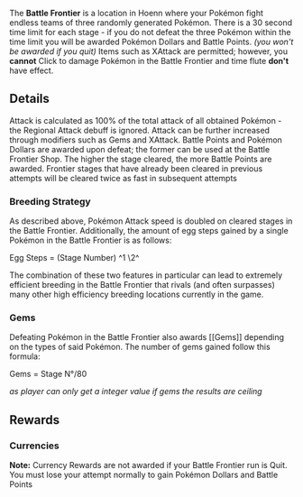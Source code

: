 The **Battle Frontier** is a location in Hoenn where your Pokémon fight endless teams of three randomly generated Pokémon. There is a 30 second time limit for each stage - if you do not defeat the three Pokémon within the time limit you will be awarded Pokémon Dollars and Battle Points. *(you won't be awarded if you quit)*
Items such as XAttack are permitted; however, you **cannot** Click to damage Pokémon in the Battle Frontier and time flute **don't** have effect.

[//]: # (Here will go BF image from old wiki: [[Battle_Frontier.png]])

## Details

Attack is calculated as 100% of the total attack of all obtained Pokémon - the Regional Attack debuff is ignored. Attack can be further increased through modifiers such as Gems and XAttack. Battle Points and Pokémon Dollars are awarded upon defeat; the former can be used at the Battle Frontier Shop. The higher the stage cleared, the more Battle Points are awarded.
Frontier stages that have already been cleared in previous attempts will be cleared twice as fast in subsequent attempts

### Breeding Strategy

As described above, Pokémon Attack speed is doubled on cleared stages in the Battle Frontier. Additionally, the amount of egg steps gained by a single Pokémon in the Battle Frontier is as follows:

Egg Steps = (Stage Number) ^1 \2^

The combination of these two features in particular can lead to extremely efficient breeding in the Battle Frontier that rivals (and often surpasses) many other high efficiency breeding locations currently in the game.

### Gems

Defeating Pokémon in the Battle Frontier also awards [[Gems]] depending on the types of said Pokémon. The number of gems gained follow this formula:

Gems = Stage N°/80

*as player can only get a integer value if gems the results are ceiling*

## Rewards
### Currencies

**Note:** Currency Rewards are not awarded if your Battle Frontier run is Quit. You must lose your attempt normally to gain Pokémon Dollars and Battle Points

